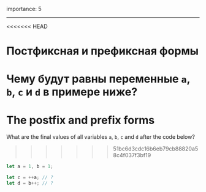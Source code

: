 importance: 5

---

<<<<<<< HEAD
# Постфиксная и префиксная формы

Чему будут равны переменные `a`, `b`, `c` и `d` в примере ниже?
=======
# The postfix and prefix forms

What are the final values of all variables `a`, `b`, `c` and `d` after the code below?
>>>>>>> 51bc6d3cdc16b6eb79cb88820a58c4f037f3bf19

```js
let a = 1, b = 1;

let c = ++a; // ?
let d = b++; // ?
```
